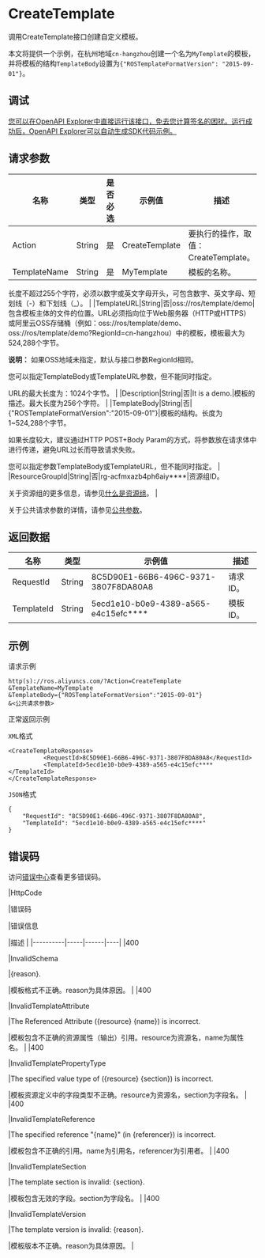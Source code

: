# CreateTemplate

调用CreateTemplate接口创建自定义模板。

本文将提供一个示例，在杭州地域`cn-hangzhou`创建一个名为`MyTemplate`的模板，并将模板的结构`TemplateBody`设置为`{"ROSTemplateFormatVersion": "2015-09-01"}`。

## 调试

[您可以在OpenAPI Explorer中直接运行该接口，免去您计算签名的困扰。运行成功后，OpenAPI Explorer可以自动生成SDK代码示例。](https://api.aliyun.com/#product=ROS&api=CreateTemplate&type=RPC&version=2019-09-10)

## 请求参数

|名称|类型|是否必选|示例值|描述|
|--|--|----|---|--|
|Action|String|是|CreateTemplate|要执行的操作，取值：CreateTemplate。 |
|TemplateName|String|是|MyTemplate|模板的名称。

 长度不超过255个字符，必须以数字或英文字母开头，可包含数字、英文字母、短划线（-）和下划线（\_）。 |
|TemplateURL|String|否|oss://ros/template/demo|包含模板主体的文件的位置。URL必须指向位于Web服务器（HTTP或HTTPS）或阿里云OSS存储桶（例如：oss://ros/template/demo、oss://ros/template/demo?RegionId=cn-hangzhou）中的模板，模板最大为524,288个字节。

 **说明：** 如果OSS地域未指定，默认与接口参数RegionId相同。

 您可以指定TemplateBody或TemplateURL参数，但不能同时指定。

 URL的最大长度为：1024个字节。 |
|Description|String|否|It is a demo.|模板的描述。最大长度为256个字符。 |
|TemplateBody|String|否|\{"ROSTemplateFormatVersion":"2015-09-01"\}|模板的结构。长度为1~524,288个字节。

 如果长度较大，建议通过HTTP POST+Body Param的方式，将参数放在请求体中进行传递，避免URL过长而导致请求失败。

 您可以指定参数TemplateBody或TemplateURL，但不能同时指定。 |
|ResourceGroupId|String|否|rg-acfmxazb4ph6aiy\*\*\*\*|资源组ID。

 关于资源组的更多信息，请参见[什么是资源组](~~94475~~)。 |

关于公共请求参数的详情，请参见[公共参数](~~131957~~)。

## 返回数据

|名称|类型|示例值|描述|
|--|--|---|--|
|RequestId|String|8C5D90E1-66B6-496C-9371-3807F8DA80A8|请求ID。 |
|TemplateId|String|5ecd1e10-b0e9-4389-a565-e4c15efc\*\*\*\*|模板ID。 |

## 示例

请求示例

```
http(s)://ros.aliyuncs.com/?Action=CreateTemplate
&TemplateName=MyTemplate
&TemplateBody={"ROSTemplateFormatVersion":"2015-09-01"}
&<公共请求参数>
```

正常返回示例

`XML`格式

```
<CreateTemplateResponse>
          <RequestId>8C5D90E1-66B6-496C-9371-3807F8DA80A8</RequestId>
          <TemplateId>5ecd1e10-b0e9-4389-a565-e4c15efc****</TemplateId>
</CreateTemplateResponse>
```

`JSON`格式

```
{
    "RequestId": "8C5D90E1-66B6-496C-9371-3807F8DA80A8",
    "TemplateId": "5ecd1e10-b0e9-4389-a565-e4c15efc****"
}
```

## 错误码

访问[错误中心](https://error-center.aliyun.com/status/product/ROS)查看更多错误码。

|HttpCode

|错误码

|错误信息

|描述 |
|----------|-----|------|----|
|400

|InvalidSchema

|\{reason\}.

|模板格式不正确。reason为具体原因。 |
|400

|InvalidTemplateAttribute

|The Referenced Attribute \(\{resource\} \{name\}\) is incorrect.

|模板包含不正确的资源属性（输出）引用。resource为资源名，name为属性名。 |
|400

|InvalidTemplatePropertyType

|The specified value type of \(\{resource\} \{section\}\) is incorrect.

|模板资源定义中的字段类型不正确。resource为资源名，section为字段名。 |
|400

|InvalidTemplateReference

|The specified reference "\{name\}" \(in \{referencer\}\) is incorrect.

|模板包含不正确的引用。name为引用名，referencer为引用者。 |
|400

|InvalidTemplateSection

|The template section is invalid: \{section\}.

|模板包含无效的字段。section为字段名。 |
|400

|InvalidTemplateVersion

|The template version is invalid: \{reason\}.

|模板版本不正确。reason为具体原因。 |

